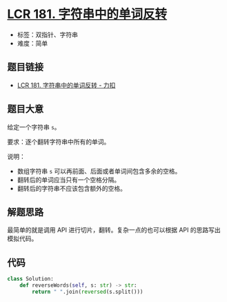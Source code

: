 # [LCR 181. 字符串中的单词反转](https://leetcode.cn/problems/fan-zhuan-dan-ci-shun-xu-lcof/)

- 标签：双指针、字符串
- 难度：简单

## 题目链接

- [LCR 181. 字符串中的单词反转 - 力扣](https://leetcode.cn/problems/fan-zhuan-dan-ci-shun-xu-lcof/)

## 题目大意

给定一个字符串 `s`。

要求：逐个翻转字符串中所有的单词。

说明：

- 数组字符串 `s` 可以再前面、后面或者单词间包含多余的空格。
- 翻转后的单词应当只有一个空格分隔。
- 翻转后的字符串不应该包含额外的空格。

## 解题思路

最简单的就是调用 API 进行切片，翻转。复杂一点的也可以根据 API 的思路写出模拟代码。

## 代码

```python
class Solution:
    def reverseWords(self, s: str) -> str:
        return " ".join(reversed(s.split()))
```

